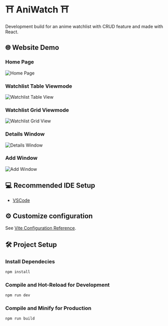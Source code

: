 # ⛩️ AniWatch ⛩️
Development build for an anime watchlist with CRUD feature and made with React.


## 🌐 Website Demo
### Home Page
![Home Page](https://i.imgur.com/UrugRMP.png)

### Watchlist Table Viewmode
![Watchlist Table View](https://i.imgur.com/DUOUCaD.png)

### Watchlist Grid Viewmode
![Watchlist Grid View](https://i.imgur.com/NPzDuRo.png)

### Details Window
![Details Window](https://i.imgur.com/urggTBs.png)

### Add Window
![Add Window](https://i.imgur.com/LzzyPdb.png)


## 💻 Recommended IDE Setup

- [VSCode](https://code.visualstudio.com/)


## ⚙️ Customize configuration

See [Vite Configuration Reference](https://vitejs.dev/config/).


## 🛠️ Project Setup

### Install Dependecies
```sh
npm install
```

### Compile and Hot-Reload for Development

```sh
npm run dev
```

### Compile and Minify for Production

```sh
npm run build
```

